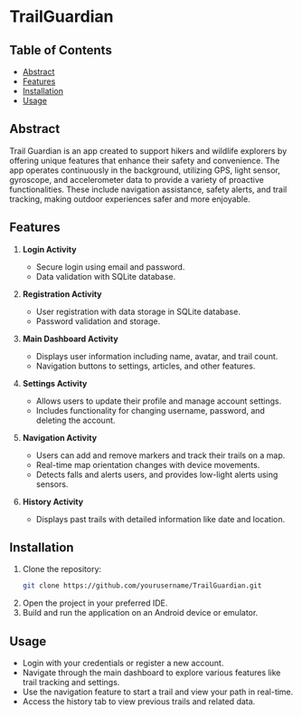 # TrailGuardian

## Table of Contents

- [Abstract](#abstract)
- [Features](#features)
- [Installation](#installation)
- [Usage](#usage)

## Abstract

Trail Guardian is an app created to support hikers and wildlife explorers by offering unique features that enhance their safety and convenience. The app operates continuously in the background, utilizing GPS, light sensor, gyroscope, and accelerometer data to provide a variety of proactive functionalities. These include navigation assistance, safety alerts, and trail tracking, making outdoor experiences safer and more enjoyable.

## Features

1. **Login Activity**
   - Secure login using email and password.
   - Data validation with SQLite database.

2. **Registration Activity**
   - User registration with data storage in SQLite database.
   - Password validation and storage.

3. **Main Dashboard Activity**
   - Displays user information including name, avatar, and trail count.
   - Navigation buttons to settings, articles, and other features.

4. **Settings Activity**
   - Allows users to update their profile and manage account settings.
   - Includes functionality for changing username, password, and deleting the account.

5. **Navigation Activity**
   - Users can add and remove markers and track their trails on a map.
   - Real-time map orientation changes with device movements.
   - Detects falls and alerts users, and provides low-light alerts using sensors.

6. **History Activity**
   - Displays past trails with detailed information like date and location.

## Installation

1. Clone the repository:
   ```bash
   git clone https://github.com/yourusername/TrailGuardian.git
2. Open the project in your preferred IDE.
3. Build and run the application on an Android device or emulator.

## Usage
- Login with your credentials or register a new account.
- Navigate through the main dashboard to explore various features like trail tracking and settings.
- Use the navigation feature to start a trail and view your path in real-time.
- Access the history tab to view previous trails and related data.
